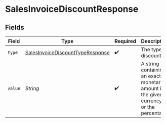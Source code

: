 # SalesInvoiceDiscountResponse


## Fields

| Field                                                                                           | Type                                                                                            | Required                                                                                        | Description                                                                                     | Example                                                                                         |
| ----------------------------------------------------------------------------------------------- | ----------------------------------------------------------------------------------------------- | ----------------------------------------------------------------------------------------------- | ----------------------------------------------------------------------------------------------- | ----------------------------------------------------------------------------------------------- |
| `type`                                                                                          | [SalesInvoiceDiscountTypeResponse](../../models/components/SalesInvoiceDiscountTypeResponse.md) | :heavy_check_mark:                                                                              | The type of discount.                                                                           | amount                                                                                          |
| `value`                                                                                         | *String*                                                                                        | :heavy_check_mark:                                                                              | A string containing an exact monetary amount in the given currency, or the percentage.          | 10.00                                                                                           |